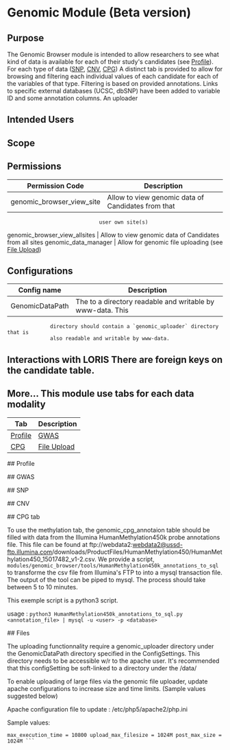 # Genomic Module (Beta version)

## Purpose

The Genomic Browser module is intended to allow researchers to see what
kind of data is available for each of their study's candidates (see
[Profile](#profile_link)). For each type of data ([SNP](#snp_link),
[CNV](#cnv_link), [CPG](#cpg_link)) A distinct tab is provided to allow
for browsing and filtering each individual values of each candidate
for each of the variables of that type. Filtering is based on provided
annotations. Links to specific external databases (UCSC, dbSNP) have
been added to variable ID and some annotation columns. An uploader

## Intended Users


## Scope


## Permissions

Permission Code               	| Description
-------------------------------	| -----------------------------------------------------------------------
genomic_browser_view_site     	| Allow to view genomic data of Candidates from that
                                  user own site(s)
genomic_browser_view_allsites 	| Allow to view genomic data of Candidates from all
                                  sites
genomic_data_manager 		| Allow for genomic file uploading 
                                  (see [File Upload](#file_upload_link))

## Configurations

Config name 	| Description
---------------	| ------------------------------------------------------------------
GenomicDataPath | The to a directory readable and writable by www-data. This 
                  directory should contain a `genomic_uploader` directory that is 
                  also readable and writable by www-data.

## Interactions with LORIS There are foreign keys on the candidate table.


## More...  This module use tabs for each data modality

Tab | Description
--- | -----------
[Profile](#profile_link) | [GWAS](#gwas_link) | [SNP](#snp_link) | [CNV](#cnv_link) |
[CPG](#cpg_link) | [File Upload](#file_upload_link) |


<a name="profile_link"></a> ## Profile

<a name="gwas_link"></a> ## GWAS

<a name="snp_link"></a> ## SNP

<a name="cnv_link"></a> ## CNV

<a name="cpg_link"></a> ## CPG tab

To use the methylation tab, the genomic_cpg_annotaion
table should be filled with data from the Illumina
HumanMethylation450k probe annotations file. This file can be found at
ftp://webdata2:webdata2@ussd-ftp.illumina.com/downloads/ProductFiles/HumanMethylation450/HumanMethylation450_15017482_v1-2.csv.
We provide a script,
`modules/genomic_browser/tools/HumanMethylation450k_annotations_to_sql`
to transforme the csv file from Illumina's FTP to into a mysql transaction
file. The output of the tool can be piped to mysql. The process should
take between 5 to 10 minutes.

This exemple script is a python3 script.

usage : ``` python3 HumanMethylation450k_annotations_to_sql.py
<annotation_file> | mysql -u <user> -p <database> ```


<a name="file_upload_link"></a> ## Files

The uploading functionnality require a genomic_uploader directory under
the GenomicDataPath directory specified in the ConfigSettings. This
directory needs to be accessible w/r to the apache user. It's recommended
that this configSetting be soft-linked to a directory under the /data/

To enable uploading of large files via the genomic file uploader, update
apache configurations to increase size and time limits.  (Sample values
suggested below)

Apache configuration file to update : /etc/php5/apache2/php.ini

Sample values:

``` session.gc_maxlifetime = 10800 max_input_time = 10800
max_execution_time = 10800 upload_max_filesize = 1024M post_max_size =
1024M ```

